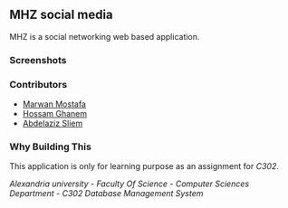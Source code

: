 ## MHZ social media

MHZ is a social networking web based application.

### Screenshots



### Contributors

- [Marwan Mostafa](https://github.com/Marwan-Mostafa7)
- [Hossam Ghanem](http://github.com)
- [Abdelaziz Sliem](https://github.com/abdelaziz321/)


### Why Building This
This application is only for learning purpose as an assignment for _C302_.

_Alexandria university - Faculty Of Science - Computer Sciences Department - C302 Database Management System_
